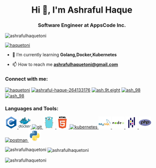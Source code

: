 <h1 align="center">Hi 👋, I'm Ashraful Haque</h1>
<h3 align="center">Software Engineer at AppsCode Inc.</h3>

<p align="left"> <img src="https://komarev.com/ghpvc/?username=ashrafulhaquetoni&label=Profile%20views&color=0e75b6&style=flat" alt="ashrafulhaquetoni" /> </p>

<p align="left"> <a href="https://twitter.com/haquetoni" target="blank"><img src="https://img.shields.io/twitter/follow/haquetoni?logo=twitter&style=for-the-badge" alt="haquetoni" /></a> </p>


- 🌱 I’m currently learning **Golang,Docker,Kubernetes**

- 📫 How to reach me **ashrafulhaquetoni@gmail.com**

<h3 align="left">Connect with me:</h3>
<p align="left">
<a href="https://twitter.com/haquetoni" target="blank"><img align="center" src="https://raw.githubusercontent.com/rahuldkjain/github-profile-readme-generator/master/src/images/icons/Social/twitter.svg" alt="haquetoni" height="30" width="40" /></a>
<a href="https://linkedin.com/in/ashraful-haque-264133176" target="blank"><img align="center" src="https://raw.githubusercontent.com/rahuldkjain/github-profile-readme-generator/master/src/images/icons/Social/linked-in-alt.svg" alt="ashraful-haque-264133176" height="30" width="40" /></a>
<a href="https://fb.com/ash.9t.eight" target="blank"><img align="center" src="https://raw.githubusercontent.com/rahuldkjain/github-profile-readme-generator/master/src/images/icons/Social/facebook.svg" alt="ash.9t.eight" height="30" width="40" /></a>
<a href="https://codeforces.com/profile/ash_98" target="blank"><img align="center" src="https://raw.githubusercontent.com/rahuldkjain/github-profile-readme-generator/master/src/images/icons/Social/codeforces.svg" alt="ash_98" height="30" width="40" /></a>
<a href="https://www.leetcode.com/ash_98" target="blank"><img align="center" src="https://raw.githubusercontent.com/rahuldkjain/github-profile-readme-generator/master/src/images/icons/Social/leet-code.svg" alt="ash_98" height="30" width="40" /></a>
</p>

<h3 align="left">Languages and Tools:</h3>
<p align="left"> <a href="https://www.cprogramming.com/" target="_blank" rel="noreferrer"> <img src="https://raw.githubusercontent.com/devicons/devicon/master/icons/c/c-original.svg" alt="c" width="40" height="40"/> </a>  </a> <a href="https://www.docker.com/" target="_blank" rel="noreferrer"> <img src="https://raw.githubusercontent.com/devicons/devicon/master/icons/docker/docker-original-wordmark.svg" alt="docker" width="40" height="40"/> </a>  <a href="https://git-scm.com/" target="_blank" rel="noreferrer"> <img src="https://www.vectorlogo.zone/logos/git-scm/git-scm-icon.svg" alt="git" width="40" height="40"/> </a> <a href="https://golang.org" target="_blank" rel="noreferrer"> <img src="https://raw.githubusercontent.com/devicons/devicon/master/icons/go/go-original.svg" alt="go" width="40" height="40"/> </a> <a href="https://www.w3.org/html/" target="_blank" rel="noreferrer"> <img src="https://raw.githubusercontent.com/devicons/devicon/master/icons/html5/html5-original-wordmark.svg" alt="html5" width="40" height="40"/> </a> <a href="https://kubernetes.io" target="_blank" rel="noreferrer"> <img src="https://www.vectorlogo.zone/logos/kubernetes/kubernetes-icon.svg" alt="kubernetes" width="40" height="40"/> </a> <a href="https://www.mysql.com/" target="_blank" rel="noreferrer"> <img src="https://raw.githubusercontent.com/devicons/devicon/master/icons/mysql/mysql-original-wordmark.svg" alt="mysql" width="40" height="40"/> </a> <a href="https://nodejs.org" target="_blank" rel="noreferrer"> <img src="https://raw.githubusercontent.com/devicons/devicon/master/icons/nodejs/nodejs-original-wordmark.svg" alt="nodejs" width="40" height="40"/> </a> <a href="https://pandas.pydata.org/" target="_blank" rel="noreferrer"> <img src="https://raw.githubusercontent.com/devicons/devicon/2ae2a900d2f041da66e950e4d48052658d850630/icons/pandas/pandas-original.svg" alt="pandas" width="40" height="40"/> </a> <a href="https://www.php.net" target="_blank" rel="noreferrer"> <img src="https://raw.githubusercontent.com/devicons/devicon/master/icons/php/php-original.svg" alt="php" width="40" height="40"/> </a> <a href="https://postman.com" target="_blank" rel="noreferrer"> <img src="https://www.vectorlogo.zone/logos/getpostman/getpostman-icon.svg" alt="postman" width="40" height="40"/> </a> <a href="https://www.python.org" target="_blank" rel="noreferrer"> <img src="https://raw.githubusercontent.com/devicons/devicon/master/icons/python/python-original.svg" alt="python" width="40" height="40"/> </a> </p>

<p><img align="left" src="https://github-readme-stats.vercel.app/api/top-langs?username=ashrafulhaquetoni&show_icons=true&locale=en" alt="ashrafulhaquetoni" /></p>

<p>&nbsp;<img align="center" src="https://github-readme-stats.vercel.app/api?username=ashrafulhaquetoni&show_icons=true&locale=en" alt="ashrafulhaquetoni" /></p>

<p><img align="center" src="https://github-readme-streak-stats.herokuapp.com/?user=ashrafulhaquetoni&" alt="ashrafulhaquetoni" /></p>
